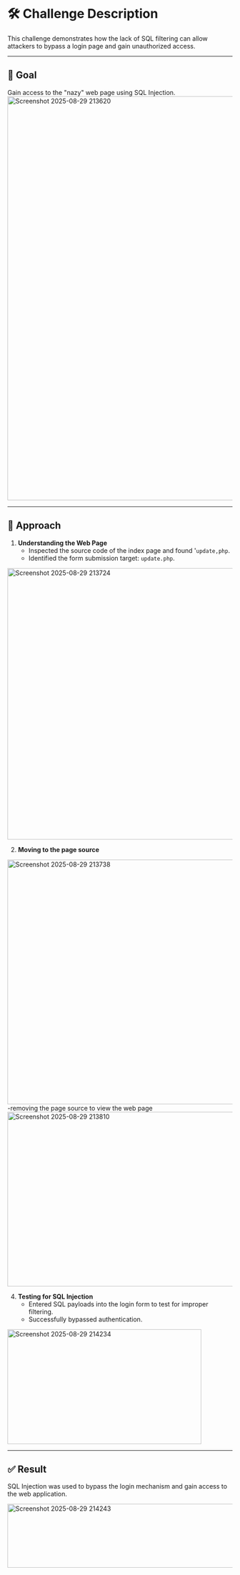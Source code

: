 # 🛠 Challenge Description

This challenge demonstrates how the lack of SQL filtering can allow attackers to bypass a login page and gain unauthorized access.

---

## 🎯 Goal

Gain access to the "nazy" web page using SQL Injection.
<img width="1137" height="905" alt="Screenshot 2025-08-29 213620" src="https://github.com/user-attachments/assets/27a4966e-4cb4-4676-bd58-7dfd5f936245" />

---

## 🧠 Approach

1. **Understanding the Web Page**
   - Inspected the source code of the index page and found '`update,php`.
   - Identified the form submission target: `update.php`.
<img width="1830" height="608" alt="Screenshot 2025-08-29 213724" src="https://github.com/user-attachments/assets/e1863779-ee33-4b8f-96cf-e6e6985af8b2" />

2. **Moving to the page source**
<img width="1286" height="548" alt="Screenshot 2025-08-29 213738" src="https://github.com/user-attachments/assets/babf9f50-7975-4434-acab-edb92e9204a0" />
    -removing the page source to view the web page
<img width="862" height="391" alt="Screenshot 2025-08-29 213810" src="https://github.com/user-attachments/assets/1da7518a-f4c7-425c-a498-5525ad600fd5" />


4. **Testing for SQL Injection**
   - Entered SQL payloads into the login form to test for improper filtering.
   - Successfully bypassed authentication.

 <img width="434" height="257" alt="Screenshot 2025-08-29 214234" src="https://github.com/user-attachments/assets/caa23512-55c7-4e50-acbf-f17ac2e78883" />


---

## ✅ Result

SQL Injection was used to bypass the login mechanism and gain access to the web application.

<img width="548" height="143" alt="Screenshot 2025-08-29 214243" src="https://github.com/user-attachments/assets/c461f492-4692-4768-a91d-ad316aa02567" />

